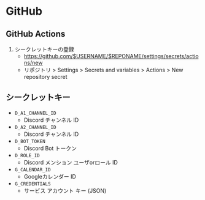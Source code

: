 # GitHub

## GitHub Actions

1. シークレットキーの登録
    - <https://github.com/$USERNAME/$REPONAME/settings/secrets/actions/new>
    - リポジトリ > Settings > Secrets and variables > Actions > New repository secret

## シークレットキー

- `D_A1_CHANNEL_ID`
  - Discord チャンネル ID
- `D_A2_CHANNEL_ID`
  - Discord チャンネル ID
- `D_BOT_TOKEN`
  - Discord Bot トークン
- `D_ROLE_ID`
  - Discord メンション ユーザorロール ID
- `G_CALENDAR_ID`
  - Googleカレンダー ID
- `G_CREDENTIALS`
  - サービス アカウント キー (JSON)
